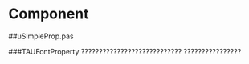 Component
==========

##uSimpleProp.pas

###TAUFontProperty
???????????????????????????? ????????????????